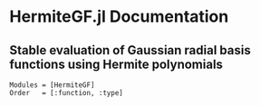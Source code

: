 # HermiteGF.jl Documentation

## Stable evaluation of Gaussian radial basis functions using Hermite polynomials

```@autodocs
Modules = [HermiteGF]
Order   = [:function, :type]
```

